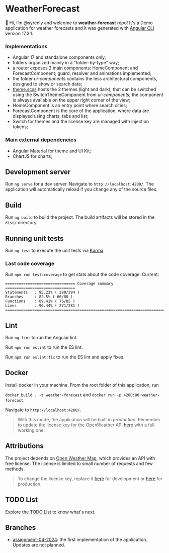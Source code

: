 # WeatherForecast

👋 Hi, I’m @syrenly and welcome to **weather-forecast** repo! It's a Demo application for weather forecasts and it was generated with [Angular CLI](https://github.com/angular/angular-cli) version 17.3.1.

### Implementations

-   Angular 17 and standalone components only;
-   folders organized mainly in a "folder-by-type" way;
-   a router exposes 2 main components: HomeComponent and ForecastComponent; guard, resolver and animations implemented;
-   the folder _ui-components_ contains the less architectural components, designed to show or search data;
-   [theme.scss](./src/theme.scss) hosts the 2 themes (light and dark), that can be switched using the SwitchThemeComponent from _ui-components_; the component is always available on the upper right corner of the view;
-   HomeComponent is an entry point where search cities;
-   ForecastComponent is the core of the application, where data are displayed using charts, tabs and list;
-   Switch for themes and the license key are managed with injection tokens;

### Main external dependencies

-   Angular Material for theme and UI Kit;
-   ChartJS for charts;

## Development server

Run `ng serve` for a dev server. Navigate to `http://localhost:4200/`. The application will automatically reload if you change any of the source files.

## Build

Run `ng build` to build the project. The build artifacts will be stored in the `dist/` directory.

## Running unit tests

Run `ng test` to execute the unit tests via [Karma](https://karma-runner.github.io).

### Last code coverage

Run `npm run test:coverage` to get stats about the code coverage. Current:

```
=============================== Coverage summary ===============================
Statements   : 95.23% ( 280/294 )
Branches     : 82.5% ( 66/80 )
Functions    : 89.41% ( 76/85 )
Lines        : 96.44% ( 271/281 )
================================================================================
```

## Lint

Run `ng lint` to run the Angular lint.

Run `npm run eslint` to run the ES lint.

Run `npm run eslint:fix` to run the ES lint and apply fixes.

## Docker

Install docker in your machine. From the root folder of this application, run

`docker build . -t weather-forecast` and `docker run -p 4200:80 weather-forecast`.

Navigate to `http://localhost:4200/`.

> With this mode, the application will be built in _production_. Remember to update the license key for the OpenWeather API [here](./src//assets/configuration.prod.json) with a full working one.

## Attributions

The project depends on [Open Weather Map](https://openweathermap.org), which provides an API with free license. The license is limited to small number of requests and few methods.

> To change the license key, replace it [here](./src/assets/configuration.json) for development or [here](./src/assets/configuration.prod.json) for production.

## TODO List

Explore the [TODO List](./TODO_LIST.md) to know what's next.

## Branches

-   [assignment-04-2024](https://github.com/syrenly/weather-forecast/tree/assignment-04-2024): the first implementation of the application. Updates are not planned.
